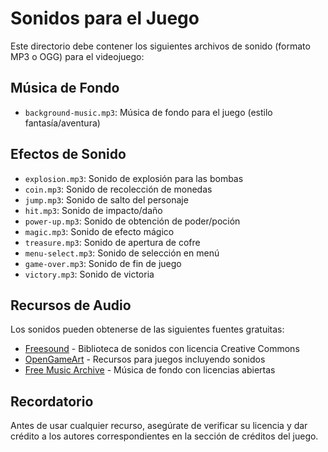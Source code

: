 # Sonidos para el Juego

Este directorio debe contener los siguientes archivos de sonido (formato MP3 o OGG) para el videojuego:

## Música de Fondo
- `background-music.mp3`: Música de fondo para el juego (estilo fantasía/aventura)

## Efectos de Sonido
- `explosion.mp3`: Sonido de explosión para las bombas
- `coin.mp3`: Sonido de recolección de monedas
- `jump.mp3`: Sonido de salto del personaje
- `hit.mp3`: Sonido de impacto/daño
- `power-up.mp3`: Sonido de obtención de poder/poción
- `magic.mp3`: Sonido de efecto mágico
- `treasure.mp3`: Sonido de apertura de cofre
- `menu-select.mp3`: Sonido de selección en menú
- `game-over.mp3`: Sonido de fin de juego
- `victory.mp3`: Sonido de victoria

## Recursos de Audio

Los sonidos pueden obtenerse de las siguientes fuentes gratuitas:
- [Freesound](https://freesound.org/) - Biblioteca de sonidos con licencia Creative Commons
- [OpenGameArt](https://opengameart.org/) - Recursos para juegos incluyendo sonidos
- [Free Music Archive](https://freemusicarchive.org/) - Música de fondo con licencias abiertas

## Recordatorio
Antes de usar cualquier recurso, asegúrate de verificar su licencia y dar crédito a los autores correspondientes en la sección de créditos del juego. 